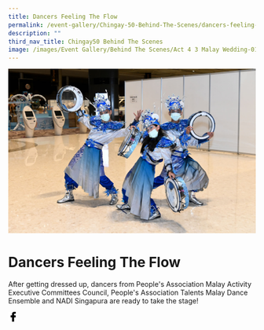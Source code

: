 ```yaml
---
title: Dancers Feeling The Flow
permalink: /event-gallery/Chingay-50-Behind-The-Scenes/dancers-feeling-the-flow
description: ""
third_nav_title: Chingay50 Behind The Scenes
image: /images/Event Gallery/Behind The Scenes/Act 4 3 Malay Wedding-01.jpg
---
```

![Dancers Feeling The Flow](/images/Event%20Gallery/Behind%20The%20Scenes/Act%204%203%20Malay%20Wedding-01.jpg)

# **Dancers Feeling The Flow**

After getting dressed up, dancers from People's Association Malay Activity Executive Committees Council, People's Association Talents Malay Dance Ensemble and NADI Singapura are ready to take the stage!

<a href="http://www.facebook.com/sharer.php?u=http://www.chingay.gov.sg/image/event-gallery/dancers-feeling-the-flow" style="float:left;">
	<img src="/images/facebook.png" style="width:auto;height:20px;">
</a>